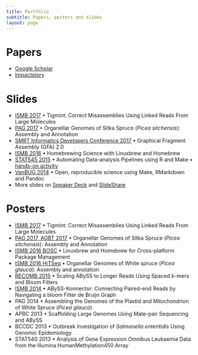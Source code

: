 ```yaml
---
title: Portfolio
subtitle: Papers, posters and slides
layout: page
---
```


# Papers

+ [Google Scholar](http://scholar.google.ca/citations?user=wFl3qXAAAAAJ)
+ [Impactstory](https://impactstory.org/u/0000-0002-9275-5966)

# Slides

+ [ISMB 2017](http://sjackman.ca/tigmint-slides/)
  • Tigmint: Correct Misassemblies Using Linked Reads From Large Molecules
+ [PAG 2017](http://sjackman.ca/picea-sitchensis-organelles-slides/)
  • Organellar Genomes of Sitka Spruce (*Picea sitchensis*): Assembly and Annotation
+ [SMRT Informatics Developers Conference 2017](http://sjackman.ca/gfa2-slides/)
  • Graphical Fragment Assembly (GFA) 2.0
+ [ISMB 2016](http://sjackman.ca/linuxbrew-slides)
  • Homebrewing Science with Linuxbrew and Homebrew
+ [STAT545 2015](http://stat545-ubc.github.io/automation01_slides/)
  • Automating Data-analysis Pipelines using R and Make
  • [hands-on activity](http://stat545-ubc.github.io/automation04_make-activity.html)
+ [VanBUG 2014](http://sjackman.ca/open-science)
  • Open, reproducible science using Make, RMarkdown and Pandoc
+ More slides on [Speaker Deck](http://www.slideshare.net/shaunjackman) and [SlideShare](https://speakerdeck.com/sjackman)

# Posters

+ [ISMB 2017](https://f1000research.com/posters/6-1406)
  • Tigmint: Correct Misassemblies Using Linked Reads From Large Molecules
+ [PAG 2017, AGBT 2017](https://f1000research.com/posters/6-132)
  • Organellar Genomes of Sitka Spruce (*Picea sitchensis*): Assembly and Annotation
+ [ISMB 2016 BOSC](https://f1000research.com/posters/5-1795)
  • Linuxbrew and Homebrew for Cross-platform Package Management
+ [ISMB 2016 HiTSeq](https://f1000research.com/posters/5-2072)
  • Organellar Genomes of White spruce (*Picea glauca*): Assembly and annotation
+ [RECOMB 2015](https://f1000research.com/posters/1097878)
  • Scaling ABySS to Longer Reads Using Spaced *k*-mers and Bloom Filters
+ [ISMB 2014](https://f1000research.com/posters/1096524)
  • ABySS-Konnector: Connecting Paired-end Reads by Navigating a bloom Filter de Bruijn Graph
+ PAG 2014
  • Assembling the Genomes of the Plastid and Mitochondrion of White Spruce (*Picea glauca*)
+ APBC 2013
  • Scaffolding Large Genomes Using Mate-pair Sequencing and ABySS
+ BCCDC 2013
  • Outbreak Investigation of *Salmonella enteritidis* Using Genomic Epidemiology
+ STAT540 2013
  • Analysis of Gene Expression Omnibus Leukaemia Data from the Illumina HumanMethylation450 Array

